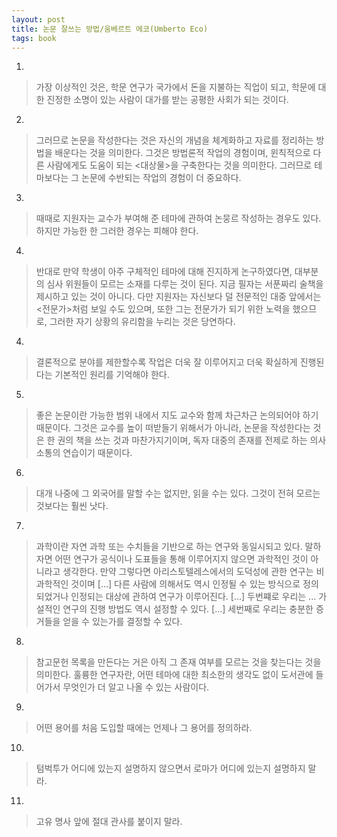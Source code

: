```yaml
---
layout: post
title: 논문 잘쓰는 방법/움베르트 에코(Umberto Eco)
tags: book
---
```


1. 
> 가장 이상적인 것은, 학문 연구가 국가에서 돈을 지불하는 직업이 되고, 학문에 대한 진정한 소명이 있는 사람이 대가를 받는 공평한 사회가 되는 것이다.

2. 
> 그러므로 논문을 작성한다는 것은 자신의 개념을 체계화하고 자료를 정리하는 방법을 배운다는 것을 의미한다. 그것은 방법론적 작업의 경험이며, 윈칙적으로 다른 사람에게도 도움이 되는 <대상물>을 구축한다는 것을 의미한다. 그러므로 테마보다는 그 논문에 수반되는 작업의 경험이 더 중요하다.
 
3. 
> 때때로 지원자는 교수가 부여해 준 테마에 관하여 논뭉르 작성하는 경우도 있다. 하지만 가능한 한 그러한 경우는 피해야 한다.

4. 
> 반대로 만약 학생이 아주 구체적인 테마에 대해 진지하게 논구하였다면, 대부분의 심사 위원들이 모르는 소재를 다루는 것이 된다. 지금 필자는 서푼짜리 술책을 제시하고 있는 것이 아니다. 다만 지원자는 자신보다 덜 전문적인 대중 앞에서는 <전문가>처럼 보일 수도 있으며, 또한 그는 전문가가 되기 위한 노력을 했으므로, 그러한 자기 상황의 유리함을 누리는 것은 당연하다.

4. 
> 결론적으로 분야를 제한할수록 작업은 더욱 잘 이루어지고 더욱 확실하게 진행된다는 기본적인 원리를 기억해야 한다.

5. 
> 좋은 논문이란 가능한 범위 내에서 지도 교수와 함께 차근차근 논의되어야 하기 때문이다. 그것은 교수를 높이 떠받들기 위해서가 아니라, 논문을 작성한다는 것은 한 권의 책을 쓰는 것과 마찬가지기이며, 독자 대중의 존재를 전제로 하는 의사소통의 연습이기 때문이다.
 
6. 
> 대개 나중에 그 외국어를 말할 수는 없지만, 읽을 수는 있다. 그것이 전혀 모르는 것보다는 훨씬 낫다.
 
7. 
> 과학이란 자연 과학 또는 수치들을 기반으로 하는 연구와 동일시되고 있다. 말하자면 어떤 연구가 공식이나 도표들을 통해 이루어지지 않으면 과학적인 것이 아니라고 생각한다. 만약 그렇다면 아리스토텔레스에서의 도덕성에 관한 연구는 비과학적인 것이며 [...] 다른 사람에 의해서도 역시 인정될 수 있는 방식으로 정의되었거나 인정되는 대상에 관하여 연구가 이루어진다. [...] 두번쨰로 우리는 ... 가설적인 연구의 진행 방법도 역시 설정할 수 있다. [...] 세번째로 우리는 충분한 증거들을 얻을 수 있는가를 결정할 수 있다.
 
8. 
> 참고문헌 목록을 만든다는 거은 아직 그 존재 여부를 모르는 것을 찾는다는 것을 의미한다. 훌륭한 연구자란, 어떤 테마에 대한 최소한의 생각도 없이 도서관에 들어가서 무엇인가 더 알고 나올 수 있는 사람이다.
 
9. 
> 어떤 용어를 처음 도입할 때에는 언제나 그 용어를 정의하라.

10. 
> 텀벅투가 어디에 있는지 설명하지 않으면서 로마가 어디에 있는지 설명하지 말라.

11. 
> 고유 명사 앞에 절대 관사를 붙이지 말라.

 